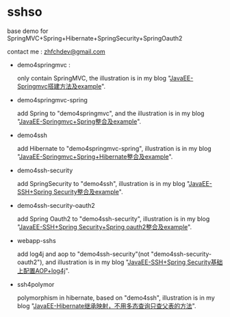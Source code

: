 # sshso

base demo for SpringMVC+Spring+Hibernate+SpringSecurity+SpringOauth2

contact me : zhfchdev@gmail.com

* demo4springmvc : 

    only contain SpringMVC, the illustration is in my blog "[JavaEE-Springmvc搭建方法及example](http://www.nachuo.com/archives/javaee-springmvc-setup)".

* demo4springmvc-spring

    add Spring to "demo4springmvc", and the illustration is in my blog "[JavaEE-Springmvc+Spring整合及example](http://www.nachuo.com/archives/javaee-springmvc-spring-integration)".

* demo4ssh

    add Hibernate to "demo4springmvc-spring", illustration is in my blog "[JavaEE-Springmvc+Spring+Hibernate整合及example](http://www.nachuo.com/archives/javaee-springmvc-spring-hibernate-integration)".

* demo4ssh-security

    add SpringSecurity to "demo4ssh", illustration is in my blog "[JavaEE-SSH+Spring Security整合及example](http://www.nachuo.com/archives/javaee-ssh-spring-security-integration)".

* demo4ssh-security-oauth2

    add Spring Oauth2 to "demo4ssh-security", illustration is in my blog "[JavaEE-SSH+Spring Security+Spring oauth2整合及example](http://www.nachuo.com/archives/javaee-ssh-spring-security-spring-oauth2-integration)".

* webapp-sshs

    add log4j and aop to "demo4ssh-security"(not "demo4ssh-security-oauth2"), and illustration is in my blog "[JavaEE-SSH+Spring Security基础上配置AOP+log4j](http://www.nachuo.com/archives/javaee-ssh-spring-security-aop-log4j)".

* ssh4polymor

    polymorphism in hibernate, based on "demo4ssh", illustration is in my blog "[JavaEE-Hibernate继承映射，不用多态查询只查父表的方法](http://www.nachuo.com/archives/javaee-hibernate-inherit-mapping-only-query-parent)".
